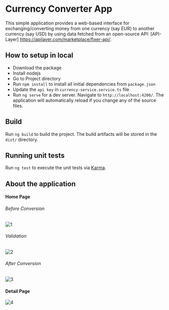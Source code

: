 # Currency Converter App

This simple application provides a web-based interface for exchanging/converting money from one currency (say EUR) to another currency (say USD) by  using data fetched from an open-source API: [API-Layer] https://apilayer.com/marketplace/fixer-api/.

## How to setup in local

+ Download the package
+ Install nodejs
+ Go to Project directory
+ Run `npm install` to install all initial dependencies from `package.json`
+ Update the `api key` in `currency-service.service.ts` file
+ Run `ng serve` for a dev server. Navigate to `http://localhost:4200/`. The application will automatically reload if you change any of the source files.


## Build

Run `ng build` to build the project. The build artifacts will be stored in the `dist/` directory.

## Running unit tests

Run `ng test` to execute the unit tests via [Karma](https://karma-runner.github.io).

## About the application

#### Home Page

###### Before Conversion

![1](https://user-images.githubusercontent.com/104460185/202502864-ff81a7a5-dfd2-48d8-af37-7615f66e3eae.png)
$~$

###### Validation

![2](https://user-images.githubusercontent.com/104460185/202502914-20be1447-e0ce-409e-b289-697614bb2f36.png)


###### After Conversion

![3](https://user-images.githubusercontent.com/104460185/202502957-f2e0b7f7-732c-4e82-982c-6d321c4438e3.png)


#### Detail  Page


![4](https://user-images.githubusercontent.com/104460185/202502996-8dc580f2-72a3-4145-9a36-44bad9c91d6b.png)
